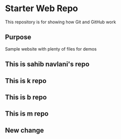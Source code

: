 # Starter Web Repo

This repository is for showing how Git and GitHub work

## Purpose

Sample website with plenty of files for demos

## This is sahib navlani's repo

## This is k repo

## This is b repo

## This is m repo

## New change

